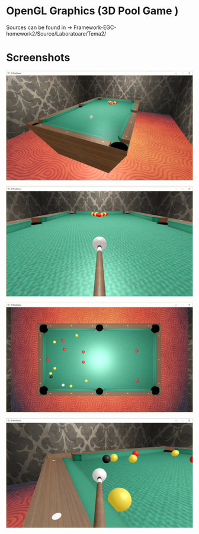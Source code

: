 # OpenGL Graphics (3D Pool Game )
Sources can be found in -> Framework-EGC-homework2/Source/Laboratoare/Tema2/
# Screenshots
![Screenshot](screenshots/PoolGame1.png?raw=true "Screenshot 1")

![Screenshot](screenshots/PoolGame2.png?raw=true "Screenshot 2")

![Screenshot](screenshots/PoolGame3.png?raw=true "Screenshot 3")

![Screenshot](screenshots/PoolGame4.png?raw=true "Screenshot 4")
